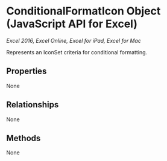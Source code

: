# ConditionalFormatIcon Object (JavaScript API for Excel)

_Excel 2016, Excel Online, Excel for iPad, Excel for Mac_

Represents an IconSet criteria for conditional formatting.

## Properties

None

## Relationships
None


## Methods
None

